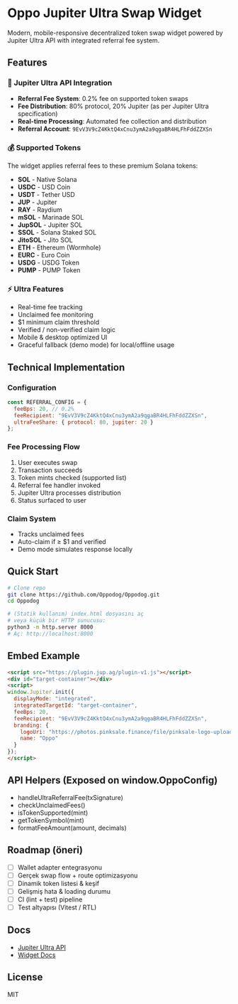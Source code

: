 # Oppo Jupiter Ultra Swap Widget

Modern, mobile-responsive decentralized token swap widget powered by Jupiter Ultra API with integrated referral fee system.

## Features

### 🚀 Jupiter Ultra API Integration
- **Referral Fee System**: 0.2% fee on supported token swaps
- **Fee Distribution**: 80% protocol, 20% Jupiter (as per Jupiter Ultra specification)
- **Real-time Processing**: Automated fee collection and distribution
- **Referral Account**: `9EvV3V9cZ4KktQ4xCnu3ymA2a9qgaBR4HLFhFddZZXSn`

### 💰 Supported Tokens
The widget applies referral fees to these premium Solana tokens:
- **SOL** - Native Solana
- **USDC** - USD Coin
- **USDT** - Tether USD  
- **JUP** - Jupiter
- **RAY** - Raydium
- **mSOL** - Marinade SOL
- **JupSOL** - Jupiter SOL
- **SSOL** - Solana Staked SOL
- **JitoSOL** - Jito SOL
- **ETH** - Ethereum (Wormhole)
- **EURC** - Euro Coin
- **USDG** - USDG Token
- **PUMP** - PUMP Token

### ⚡ Ultra Features
- Real-time fee tracking
- Unclaimed fee monitoring
- $1 minimum claim threshold
- Verified / non-verified claim logic
- Mobile & desktop optimized UI
- Graceful fallback (demo mode) for local/offline usage

## Technical Implementation

### Configuration
```javascript
const REFERRAL_CONFIG = {
  feeBps: 20, // 0.2%
  feeRecipient: "9EvV3V9cZ4KktQ4xCnu3ymA2a9qgaBR4HLFhFddZZXSn",
  ultraFeeShare: { protocol: 80, jupiter: 20 }
};
```

### Fee Processing Flow
1. User executes swap
2. Transaction succeeds
3. Token mints checked (supported list)
4. Referral fee handler invoked
5. Jupiter Ultra processes distribution
6. Status surfaced to user

### Claim System
- Tracks unclaimed fees
- Auto-claim if ≥ $1 and verified
- Demo mode simulates response locally

## Quick Start
```bash
# Clone repo
git clone https://github.com/Oppodog/Oppodog.git
cd Oppodog

# (Statik kullanım) index.html dosyasını aç
# veya küçük bir HTTP sunucusu:
python3 -m http.server 8000
# Aç: http://localhost:8000
```

## Embed Example
```html
<script src="https://plugin.jup.ag/plugin-v1.js"></script>
<div id="target-container"></div>
<script>
window.Jupiter.init({
  displayMode: "integrated",
  integratedTargetId: "target-container",
  feeBps: 20,
  feeRecipient: "9EvV3V9cZ4KktQ4xCnu3ymA2a9qgaBR4HLFhFddZZXSn",
  branding: {
    logoUri: "https://photos.pinksale.finance/file/pinksale-logo-upload/1733923962272-6c08b5b4359a38ef4991bd3d69dc1c3d.png",
    name: "Oppo"
  }
});
</script>
```

## API Helpers (Exposed on window.OppoConfig)
- handleUltraReferralFee(txSignature)
- checkUnclaimedFees()
- isTokenSupported(mint)
- getTokenSymbol(mint)
- formatFeeAmount(amount, decimals)

## Roadmap (öneri)
- [ ] Wallet adapter entegrasyonu
- [ ] Gerçek swap flow + route optimizasyonu
- [ ] Dinamik token listesi & keşif
- [ ] Gelişmiş hata & loading durumu
- [ ] CI (lint + test) pipeline
- [ ] Test altyapısı (Vitest / RTL)

## Docs
- [Jupiter Ultra API](https://dev.jup.ag/docs/ultra-api/add-fees-to-ultra)
- [Widget Docs](https://docs.jup.ag/integrate/widget)

## License
MIT
